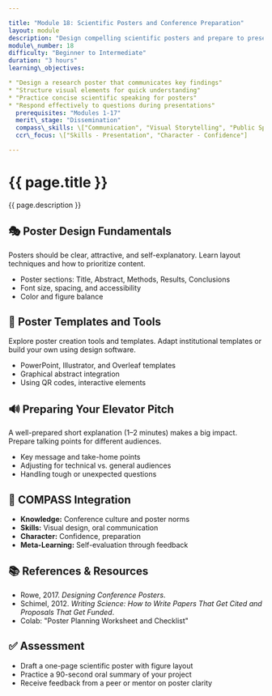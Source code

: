```yaml
---

title: "Module 18: Scientific Posters and Conference Preparation"
layout: module
description: "Design compelling scientific posters and prepare to present your connectomics research effectively."
module\_number: 18
difficulty: "Beginner to Intermediate"
duration: "3 hours"
learning\_objectives:

* "Design a research poster that communicates key findings"
* "Structure visual elements for quick understanding"
* "Practice concise scientific speaking for posters"
* "Respond effectively to questions during presentations"
  prerequisites: "Modules 1-17"
  merit\_stage: "Dissemination"
  compass\_skills: \["Communication", "Visual Storytelling", "Public Speaking"]
  ccr\_focus: \["Skills - Presentation", "Character - Confidence"]

---
```


<div class="main-content">
  <div class="hero">
    <div class="hero-content">
      <h1>{{ page.title }}</h1>
      <p class="hero-subtitle">{{ page.description }}</p>
    </div>
  </div>

  <section class="section">
    <h2>🎭 Poster Design Fundamentals</h2>
    <p>Posters should be clear, attractive, and self-explanatory. Learn layout techniques and how to prioritize content.</p>
    <ul>
      <li>Poster sections: Title, Abstract, Methods, Results, Conclusions</li>
      <li>Font size, spacing, and accessibility</li>
      <li>Color and figure balance</li>
    </ul>
  </section>

  <section class="section">
    <h2>📄 Poster Templates and Tools</h2>
    <p>Explore poster creation tools and templates. Adapt institutional templates or build your own using design software.</p>
    <ul>
      <li>PowerPoint, Illustrator, and Overleaf templates</li>
      <li>Graphical abstract integration</li>
      <li>Using QR codes, interactive elements</li>
    </ul>
  </section>

  <section class="section">
    <h2>🔊 Preparing Your Elevator Pitch</h2>
    <p>A well-prepared short explanation (1–2 minutes) makes a big impact. Prepare talking points for different audiences.</p>
    <ul>
      <li>Key message and take-home points</li>
      <li>Adjusting for technical vs. general audiences</li>
      <li>Handling tough or unexpected questions</li>
    </ul>
  </section>

  <section class="section">
    <h2>🌟 COMPASS Integration</h2>
    <ul>
      <li><strong>Knowledge:</strong> Conference culture and poster norms</li>
      <li><strong>Skills:</strong> Visual design, oral communication</li>
      <li><strong>Character:</strong> Confidence, preparation</li>
      <li><strong>Meta-Learning:</strong> Self-evaluation through feedback</li>
    </ul>
  </section>

  <section class="section">
    <h2>📚 References & Resources</h2>
    <ul>
      <li>Rowe, 2017. <em>Designing Conference Posters</em>.</li>
      <li>Schimel, 2012. <em>Writing Science: How to Write Papers That Get Cited and Proposals That Get Funded</em>.</li>
      <li>Colab: "Poster Planning Worksheet and Checklist"</li>
    </ul>
  </section>

  <section class="section">
    <h2>✅ Assessment</h2>
    <ul>
      <li>Draft a one-page scientific poster with figure layout</li>
      <li>Practice a 90-second oral summary of your project</li>
      <li>Receive feedback from a peer or mentor on poster clarity</li>
    </ul>
  </section>
</div>
